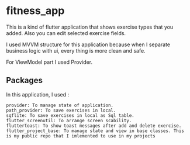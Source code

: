 # fitness_app

This is a kind of flutter application that shows exercise types that you added. Also you can edit selected exercise fields. 

I used MVVM structure for this application because when I separate business logic with ui, every thing is more clean and safe.

For ViewModel part I used Provider.


## Packages

In this application, I used :

    provider: To manage state of application.
    path_provider: To save exercises in local.
    sqflite: To save exercises in local as Sql table.
    flutter_screenutil: To arrange screen scability.
    fluttertoast: To show toast messages after add and delete exercise.
    flutter_project_base: To manage state and view in base classes. This is my public repo that I imlemented to use in my projects
    


